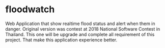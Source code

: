 # floodwatch
Web Application that show realtime flood status and alert when them in danger. Original version was contest at 2018 National Software Contest in Thailand. This one will be upgrade and complete all requirement of this project. That make this application experience better.  
